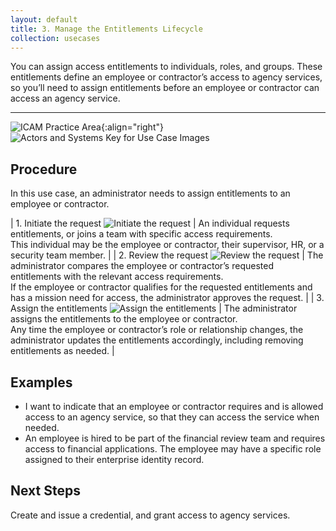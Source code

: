 ```yaml
---
layout: default
title: 3. Manage the Entitlements Lifecycle
collection: usecases
---
```


You can assign access entitlements to individuals, roles, and groups. These entitlements define an employee or contractor’s access to agency services, so you’ll need to assign entitlements before an employee or contractor can access an agency service.

---

![ICAM Practice Area]({{site.baseurl}}/img/usecases/Identity-Provisioning.png){:align="right"}
![Actors and Systems Key for Use Case Images]({{site.baseurl}}/img/usecases/1-IconKey.png)

## Procedure

In this use case, an administrator needs to assign entitlements to an employee or contractor.

| 1. Initiate the request ![Initiate the request]({{site.baseurl}}/img/usecases/3-1.png) | An individual requests entitlements, or joins a team with specific access requirements.<br/>This individual may be the employee or contractor, their supervisor, HR, or a security team member. |
| 2. Review the request ![Review the request]({{site.baseurl}}/img/usecases/3-2.png) | The administrator compares the employee or contractor’s requested entitlements with the relevant access requirements.<br/>If the employee or contractor qualifies for the requested entitlements and has a mission need for access, the administrator approves the request. |
| 3. Assign the entitlements ![Assign the entitlements]({{site.baseurl}}/img/usecases/3-3.png) | The administrator assigns the entitlements to the employee or contractor.<br/>Any time the employee or contractor’s role or relationship changes, the administrator updates the entitlements accordingly, including removing entitlements as needed. |

## Examples

- I want to indicate that an employee or contractor requires and is allowed access to an agency service, so that they can access the service when needed.
- An employee is hired to be part of the financial review team and requires access to financial applications. The employee may have a specific role assigned to their enterprise identity record. 

## Next Steps

Create and issue a credential, and grant access to agency services.
